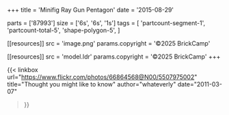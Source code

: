 +++
title = 'Minifig Ray Gun Pentagon'
date  = '2015-08-29'

parts = ['87993']
size  = ['6s', '6s', '1s']
tags  = [
  'partcount-segment-1',
  'partcount-total-5',
  'shape-polygon-5',
]

[[resources]]
src              = 'image.png'
params.copyright = '©2025 BrickCamp'

[[resources]]
src              = 'model.ldr'
params.copyright = '©2025 BrickCamp'
+++

{{< linkbox
    url="https://www.flickr.com/photos/66864568@N00/5507975002"
    title="Thought you might like to know"
    author="whateverly"
    date="2011-03-07"
>}}
